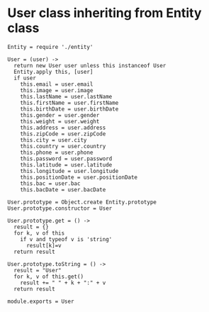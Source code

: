 # User class inheriting from Entity class

    Entity = require './entity'

    User = (user) ->
      return new User user unless this instanceof User
      Entity.apply this, [user]
      if user
        this.email = user.email
        this.image = user.image
        this.lastName = user.lastName
        this.firstName = user.firstName
        this.birthDate = user.birthDate
        this.gender = user.gender
        this.weight = user.weight
        this.address = user.address
        this.zipCode = user.zipCode
        this.city = user.city
        this.country = user.country
        this.phone = user.phone
        this.password = user.password
        this.latitude = user.latitude
        this.longitude = user.longitude
        this.positionDate = user.positionDate
        this.bac = user.bac
        this.bacDate = user.bacDate

    User.prototype = Object.create Entity.prototype
    User.prototype.constructor = User

    User.prototype.get = () ->
      result = {}
      for k, v of this
        if v and typeof v is 'string'
          result[k]=v
      return result

    User.prototype.toString = () ->
      result = "User"
      for k, v of this.get()
        result += " " + k + ":" + v
      return result

    module.exports = User
